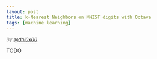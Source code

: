 ```yaml
---
layout: post
title: k-Nearest Neighbors on MNIST digits with Octave
tags: [machine learning]
---
```

<div style="font-size:small; color: gray; font-style: italic">
  By <a href="https://twitter.com/dnl0x00">@dnl0x00</a>
</div>

TODO
